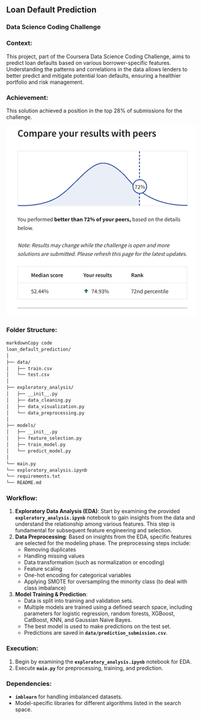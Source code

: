 ## **Loan Default Prediction**
### Data Science Coding Challenge

### **Context:**

This project, part of the Coursera Data Science Coding Challenge, aims to predict loan defaults based on various borrower-specific features. Understanding the patterns and correlations in the data allows lenders to better predict and mitigate potential loan defaults, ensuring a healthier portfolio and risk management.

### **Achievement:**

This solution achieved a position in the top 28% of submissions for the challenge.

![Achievement](data/achievement.png)

### **Folder Structure:**

```markdown
markdownCopy code
loan_default_prediction/
│
├── data/
│   ├── train.csv
│   └── test.csv
│
├── exploratory_analysis/
│   ├── __init__.py
│   ├── data_cleaning.py
│   ├── data_visualization.py
│   └── data_preprocessing.py
│
├── models/
│   ├── __init__.py
│   ├── feature_selection.py
│   ├── train_model.py
│   └── predict_model.py
│
└── main.py
└── exploratory_analysis.ipynb
└── requirements.txt
└── README.md
```

### **Workflow:**

1. **Exploratory Data Analysis (EDA)**: Start by examining the provided **`exploratory_analysis.ipynb`** notebook to gain insights from the data and understand the relationship among various features. This step is fundamental for subsequent feature engineering and selection.
2. **Data Preprocessing**: Based on insights from the EDA, specific features are selected for the modeling phase. The preprocessing steps include:
    - Removing duplicates
    - Handling missing values
    - Data transformation (such as normalization or encoding)
    - Feature scaling
    - One-hot encoding for categorical variables
    - Applying SMOTE for oversampling the minority class (to deal with class imbalance)
3. **Model Training & Prediction**:
    - Data is split into training and validation sets.
    - Multiple models are trained using a defined search space, including parameters for logistic regression, random forests, XGBoost, CatBoost, KNN, and Gaussian Naive Bayes.
    - The best model is used to make predictions on the test set.
    - Predictions are saved in **`data/prediction_submission.csv`**.

### **Execution:**

1. Begin by examining the **`exploratory_analysis.ipynb`** notebook for EDA.
2. Execute **`main.py`** for preprocessing, training, and prediction.

### **Dependencies:**

- **`imblearn`** for handling imbalanced datasets.
- Model-specific libraries for different algorithms listed in the search space.